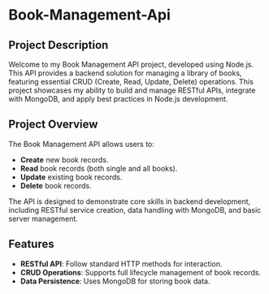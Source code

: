 # Book-Management-Api

## Project Description
Welcome to my Book Management API project, developed using Node.js. This API provides a backend solution for managing a library of books, featuring essential CRUD (Create, Read, Update, Delete) operations. This project showcases my ability to build and manage RESTful APIs, integrate with MongoDB, and apply best practices in Node.js development.

## Project Overview

The Book Management API allows users to:

- **Create** new book records.
- **Read** book records (both single and all books).
- **Update** existing book records.
- **Delete** book records.

The API is designed to demonstrate core skills in backend development, including RESTful service creation, data handling with MongoDB, and basic server management.

## Features

- **RESTful API**: Follow standard HTTP methods for interaction.
- **CRUD Operations**: Supports full lifecycle management of book records.
- **Data Persistence**: Uses MongoDB for storing book data.
